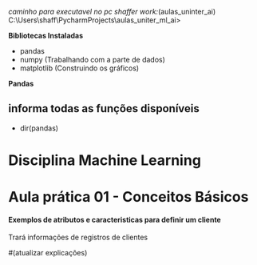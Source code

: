 
_caminho para executavel no pc shaffer work:_(aulas_uninter_ai) C:\Users\shaff\PycharmProjects\aulas_uniter_ml_ai>

**Bibliotecas Instaladas**
- pandas
- numpy (Trabalhando com a parte de dados)
- matplotlib (Construindo os gráficos)


**Pandas**

## informa todas as funções disponíveis

 - dir(pandas)

# Disciplina Machine Learning
# Aula prática 01 -  Conceitos Básicos

#### Exemplos de atributos e caracteristicas para definir um cliente

Trará informações de registros de clientes

#(atualizar explicações)
